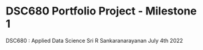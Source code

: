 # DSC680 Portfolio Project - Milestone 1
DSC680 : Applied Data Science
Sri R Sankaranarayanan
July 4th 2022
